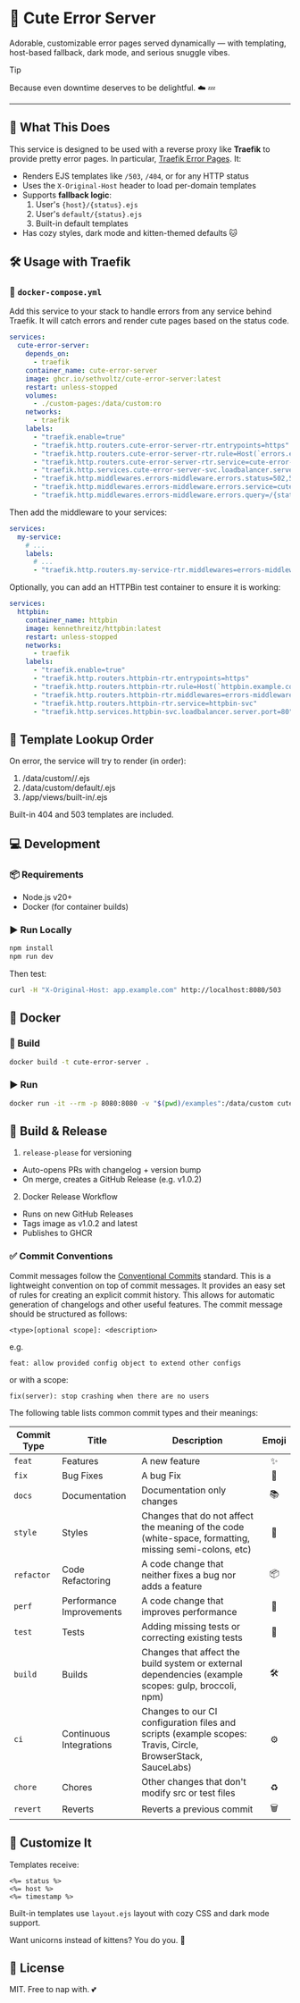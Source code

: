 # 🐾 Cute Error Server

Adorable, customizable error pages served dynamically — with templating, host-based fallback, dark mode, and serious snuggle vibes.

> [!TIP]
> Because even downtime deserves to be delightful. ☁️ 💤

---

## 🧩 What This Does

This service is designed to be used with a reverse proxy like **Traefik** to provide pretty error pages. In particular, [Traefik Error Pages](https://doc.traefik.io/traefik/middlewares/http/errorpages/). It:

- Renders EJS templates like `/503`, `/404`, or for any HTTP status
- Uses the `X-Original-Host` header to load per-domain templates
- Supports **fallback logic**:
  1. User's `{host}/{status}.ejs`
  2. User's `default/{status}.ejs`
  3. Built-in default templates
- Has cozy styles, dark mode and kitten-themed defaults 🐱


## 🛠 Usage with Traefik

### 🐳 `docker-compose.yml`

Add this service to your stack to handle errors from any service behind Traefik. It will catch errors and render cute pages based on the status code.

```yaml
services:
  cute-error-server:
    depends_on:
      - traefik
    container_name: cute-error-server
    image: ghcr.io/sethvoltz/cute-error-server:latest
    restart: unless-stopped
    volumes:
      - ./custom-pages:/data/custom:ro
    networks:
      - traefik
    labels:
      - "traefik.enable=true"
      - "traefik.http.routers.cute-error-server-rtr.entrypoints=https"
      - "traefik.http.routers.cute-error-server-rtr.rule=Host(`errors.example.com`)"
      - "traefik.http.routers.cute-error-server-rtr.service=cute-error-server-svc"
      - "traefik.http.services.cute-error-server-svc.loadbalancer.server.port=8080"
      - "traefik.http.middlewares.errors-middleware.errors.status=502,503"
      - "traefik.http.middlewares.errors-middleware.errors.service=cute-error-server-svc"
      - "traefik.http.middlewares.errors-middleware.errors.query=/{status}"
```

Then add the middleware to your services:

```yaml
services:
  my-service:
    # ...
    labels:
      # ...
      - "traefik.http.routers.my-service-rtr.middlewares=errors-middleware@docker"
```

Optionally, you can add an HTTPBin test container to ensure it is working:

```yaml
services:
  httpbin:
    container_name: httpbin
    image: kennethreitz/httpbin:latest
    restart: unless-stopped
    networks:
      - traefik
    labels:
      - "traefik.enable=true"
      - "traefik.http.routers.httpbin-rtr.entrypoints=https"
      - "traefik.http.routers.httpbin-rtr.rule=Host(`httpbin.example.com`)"
      - "traefik.http.routers.httpbin-rtr.middlewares=errors-middleware@docker"
      - "traefik.http.routers.httpbin-rtr.service=httpbin-svc"
      - "traefik.http.services.httpbin-svc.loadbalancer.server.port=80"
```

## 📂 Template Lookup Order

On error, the service will try to render (in order):

1. /data/custom/<host>/<status>.ejs
2. /data/custom/default/<status>.ejs
3. /app/views/built-in/<status>.ejs

Built-in 404 and 503 templates are included.


## 💻 Development

### 📦 Requirements

- Node.js v20+
- Docker (for container builds)

### ▶️ Run Locally

```bash
npm install
npm run dev
```

Then test:

```bash
curl -H "X-Original-Host: app.example.com" http://localhost:8080/503
```


## 🐳 Docker

### 🔨 Build

```bash
docker build -t cute-error-server .
```

### ▶️ Run

```bash
docker run -it --rm -p 8080:8080 -v "$(pwd)/examples":/data/custom cute-error-server
```


## 🚀 Build & Release

1. `release-please` for versioning
  - Auto-opens PRs with changelog + version bump
  - On merge, creates a GitHub Release (e.g. v1.0.2)
2. Docker Release Workflow
  - Runs on new GitHub Releases
  - Tags image as v1.0.2 and latest
  - Publishes to GHCR

### ✅ Commit Conventions

Commit messages follow the [Conventional Commits](https://www.conventionalcommits.org/en/v1.0.0/) standard. This is a lightweight convention on top of commit messages. It provides an easy set of rules for creating an explicit commit history. This allows for automatic generation of changelogs and other useful features. The commit message should be structured as follows:

```plaintext
<type>[optional scope]: <description>
```

e.g.

```plaintext
feat: allow provided config object to extend other configs
```

or with a scope:

```plaintext
fix(server): stop crashing when there are no users
```

The following table lists common commit types and their meanings:

| Commit Type | Title                    | Description                                                                                                 | Emoji  |
| ----------- | ------------------------ | ----------------------------------------------------------------------------------------------------------- |:------:|
| `feat`      | Features                 | A new feature                                                                                               | ✨     |
| `fix`       | Bug Fixes                | A bug Fix                                                                                                   | 🐛     |
| `docs`      | Documentation            | Documentation only changes                                                                                  | 📚     |
| `style`     | Styles                   | Changes that do not affect the meaning of the code (white-space, formatting, missing semi-colons, etc)      | 💎     |
| `refactor`  | Code Refactoring         | A code change that neither fixes a bug nor adds a feature                                                   | 📦     |
| `perf`      | Performance Improvements | A code change that improves performance                                                                     | 🚀     |
| `test`      | Tests                    | Adding missing tests or correcting existing tests                                                           | 🚨     |
| `build`     | Builds                   | Changes that affect the build system or external dependencies (example scopes: gulp, broccoli, npm)         | 🛠     |
| `ci`        | Continuous Integrations  | Changes to our CI configuration files and scripts (example scopes: Travis, Circle, BrowserStack, SauceLabs) | ⚙️     |
| `chore`     | Chores                   | Other changes that don't modify src or test files                                                           | ♻️     |
| `revert`    | Reverts                  | Reverts a previous commit                                                                                   | 🗑     |


## 🧁 Customize It

Templates receive:

```ejs
<%= status %>
<%= host %>
<%= timestamp %>
```

Built-in templates use `layout.ejs` layout with cozy CSS and dark mode support.

Want unicorns instead of kittens? You do you. 🦄


## 📜 License

MIT. Free to nap with. 💕
